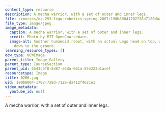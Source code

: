```yaml
---
content_type: resource
description: A mecha warrior, with a set of outer and inner legs.
file: /courses/es-293-lego-robotics-spring-2007/190b80041702728d7120da412f462ce1_0266.jpg
file_type: image/jpeg
image_metadata:
  caption: A mecha warrior, with a set of outer and inner legs.
  credit: Photo by MIT OpenCourseWare.
  image-alt: Another humanoid robot, with an actual Lego head on top, and arms extending
    down to the ground.
learning_resource_types: []
ocw_type: OCWImage
parent_title: Image Gallery
parent_type: CourseSection
parent_uid: 6643c3f8-8d87-a6da-661a-55e223b1acef
resourcetype: Image
title: 0266.jpg
uid: 190b8004-1702-728d-7120-da412f462ce1
video_metadata:
  youtube_id: null
---
```

A mecha warrior, with a set of outer and inner legs.